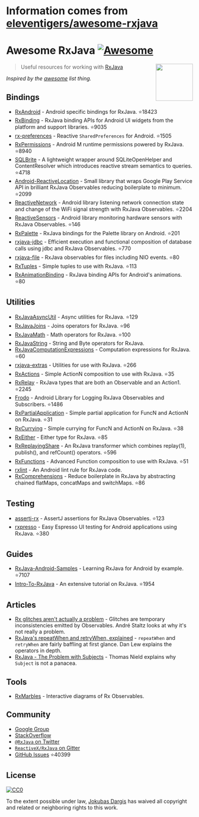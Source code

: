 # Information comes from [eleventigers/awesome-rxjava](https://github.com/eleventigers/awesome-rxjava)
# Awesome RxJava [![Awesome](https://cdn.rawgit.com/sindresorhus/awesome/d7305f38d29fed78fa85652e3a63e154dd8e8829/media/badge.svg)](https://github.com/sindresorhus/awesome)

[<img src="http://reactivex.io/assets/Rx_Logo_S.png" align="right" width="100">](http://reactivex.io/)

> Useful resources for working with [RxJava](https://github.com/ReactiveX/RxJava)

*Inspired by the [awesome](https://github.com/sindresorhus/awesome) list thing.*

## Bindings

* [RxAndroid](https://github.com/ReactiveX/RxAndroid) - Android specific bindings for RxJava. :star:18423
* [RxBinding](https://github.com/JakeWharton/RxBinding) - RxJava binding APIs for Android UI widgets from the platform and support libraries. :star:9035
* [rx-preferences](https://github.com/f2prateek/rx-preferences) - Reactive `SharedPreferences` for Android. :star:1505
* [RxPermissions](https://github.com/tbruyelle/RxPermissions) - Android M runtime permissions powered by RxJava. :star:8940
* [SQLBrite](https://github.com/square/sqlbrite) - A lightweight wrapper around SQLiteOpenHelper and ContentResolver which introduces reactive stream semantics to queries. :star:4718
* [Android-ReactiveLocation](https://github.com/mcharmas/Android-ReactiveLocation) - Small library that wraps Google Play Service API in brilliant RxJava Observables reducing boilerplate to minimum. :star:2099
* [ReactiveNetwork](https://github.com/pwittchen/ReactiveNetwork) - Android library listening network connection state and change of the WiFi signal strength with RxJava Observables. :star:2204
* [ReactiveSensors](https://github.com/pwittchen/ReactiveSensors) - Android library monitoring hardware sensors with RxJava Observables. :star:146
* [RxPalette](https://github.com/hzsweers/RxPalette) - RxJava bindings for the Palette library on Android. :star:201
* [rxjava-jdbc](https://github.com/davidmoten/rxjava-jdbc) - Efficient execution and functional composition of database calls using jdbc and RxJava Observables. :star:770
* [rxjava-file](https://github.com/davidmoten/rxjava-file) - RxJava observables for files including NIO events. :star:80
* [RxTuples](https://github.com/pakoito/RxTuples) - Simple tuples to use with RxJava. :star:113
* [RxAnimationBinding](https://github.com/blipinsk/RxAnimationBinding) - RxJava binding APIs for Android's animations. :star:80

## Utilities
* [RxJavaAsyncUtil](https://github.com/ReactiveX/RxJavaAsyncUtil) - Async utilities for RxJava. :star:129
* [RxJavaJoins](https://github.com/ReactiveX/RxJavaJoins) - Joins operators for RxJava. :star:96
* [RxJavaMath](https://github.com/ReactiveX/RxJavaMath) - Math operators for RxJava. :star:100
* [RxJavaString](https://github.com/ReactiveX/RxJavaString) - 
String and Byte operators for RxJava.
* [RxJavaComputationExpressions](https://github.com/ReactiveX/RxJavaComputationExpressions) - Computation expressions for RxJava. :star:60
* [rxjava-extras](https://github.com/davidmoten/rxjava-extras) - Utilities for use with RxJava. :star:266
* [RxActions](https://github.com/pakoito/RxActions) - Simple ActionN composition to use with RxJava. :star:35
* [RxRelay](https://github.com/JakeWharton/RxRelay) - RxJava types that are both an Observable and an Action1. :star:2245
* [Frodo](https://github.com/android10/frodo) - Android Library for Logging RxJava Observables and Subscribers. :star:1486
* [RxPartialApplication](https://github.com/pakoito/RxPartialApplication) - Simple partial application for FuncN and ActionN on RxJava. :star:31
* [RxCurrying](https://github.com/pakoito/RxCurrying) - Simple currying for FuncN and ActionN on RxJava. :star:38
* [RxEither](https://github.com/eleventigers/rxeither) - Either type for RxJava. :star:85
* [RxReplayingShare](https://github.com/JakeWharton/RxReplayingShare) - An RxJava transformer which combines replay(1), publish(), and refCount() operators. :star:596
* [RxFunctions](https://github.com/pakoito/RxFunctions) - Advanced Function composition to use with RxJava. :star:51
* [rxlint](https://bitbucket.org/littlerobots/rxlint) - An Android lint rule for RxJava code.
* [RxComprehensions](https://github.com/pakoito/RxComprehensions) - Reduce boilerplate in RxJava by abstracting chained flatMaps, concatMaps and switchMaps. :star:86

## Testing
* [assertj-rx](https://github.com/ribot/assertj-rx) - AssertJ assertions for RxJava Observables. :star:123
* [rxpresso](https://github.com/novoda/rxpresso) - Easy Espresso UI testing for Android applications using RxJava. :star:380

## Guides

* [RxJava-Android-Samples](https://github.com/kaushikgopal/RxJava-Android-Samples) - Learning RxJava for Android by example. :star:7107
* [Intro-To-RxJava](https://github.com/Froussios/Intro-To-RxJava) - An extensive tutorial on RxJava. :star:1954

## Articles

* [Rx glitches aren't actually a problem](http://staltz.com/rx-glitches-arent-actually-a-problem.html) - Glitches are temporary inconsistencies emitted by Observables. André Staltz looks at why it's not really a problem.
* [RxJava's repeatWhen and retryWhen, explained](http://blog.danlew.net/2016/01/25/rxjavas-repeatwhen-and-retrywhen-explained/) - `repeatWhen` and `retryWhen` are fairly baffling at first glance. Dan Lew explains the operators in depth.
* [RxJava - The Problem with Subjects](http://tomstechnicalblog.blogspot.co.uk/2016/03/rxjava-problem-with-subjects.html) - Thomas Nield explains why `Subject` is not a panacea.

## Tools

* [RxMarbles](http://rxmarbles.com/) - Interactive diagrams of Rx Observables.

## Community

* [Google Group](http://groups.google.com/d/forum/rxjava)
* [StackOverflow](http://stackoverflow.com/search?q=rx-java)
* [`@RxJava` on Twitter](http://twitter.com/RxJava)
* [`ReactiveX/RxJava` on Gitter](https://gitter.im/ReactiveX/RxJava)
* [GitHub Issues](https://github.com/ReactiveX/RxJava/issues) :star:40399

## License

[![CC0](https://i.creativecommons.org/p/zero/1.0/88x31.png)](https://creativecommons.org/publicdomain/zero/1.0/)

To the extent possible under law, [Jokubas Dargis](http://jokubasdargis.net/) has waived all copyright and related or neighboring rights to this work.


